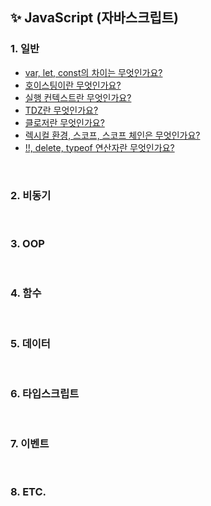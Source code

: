## ✨ JavaScript (자바스크립트)

### 1. 일반
- [var, let, const의 차이는 무엇인가요?](https://github.com/dev-junehee/front-interview-questions-archive/blob/main/JavaScript%20/var%2C%20let%2C%20const%EC%9D%98%20%EC%B0%A8%EC%9D%B4%EB%8A%94%20%EB%AC%B4%EC%97%87%EC%9D%B8%EA%B0%80%EC%9A%94%3F.md)
- [호이스팅이란 무엇인가요?](https://github.com/dev-junehee/front-interview-questions-archive/blob/main/JavaScript%20/%ED%98%B8%EC%9D%B4%EC%8A%A4%ED%8C%85%EC%9D%B4%EB%9E%80%20%EB%AC%B4%EC%97%87%EC%9D%B8%EA%B0%80%EC%9A%94%3F.md)
- [실행 컨텍스트란 무엇인가요?](https://github.com/dev-junehee/front-interview-questions-archive/blob/main/JavaScript%20/%EC%8B%A4%ED%96%89%20%EC%BB%A8%ED%85%8D%EC%8A%A4%ED%8A%B8%EB%9E%80%20%EB%AC%B4%EC%97%87%EC%9D%B8%EA%B0%80%EC%9A%94%3F.md)
- [TDZ란 무엇인가요?](https://github.com/dev-junehee/front-interview-questions-archive/blob/main/JavaScript%20/TDZ%EB%9E%80%20%EB%AC%B4%EC%97%87%EC%9D%B8%EA%B0%80%EC%9A%94%3F.md)
- [클로저란 무엇인가요?](https://github.com/dev-junehee/front-interview-questions-archive/blob/main/JavaScript%20/%ED%81%B4%EB%A1%9C%EC%A0%80%EB%9E%80%20%EB%AC%B4%EC%97%87%EC%9D%B8%EA%B0%80%EC%9A%94%3F.md)
- [렉시컬 환경, 스코프, 스코프 체인은 무엇인가요?](https://github.com/dev-junehee/front-interview-questions-archive/blob/main/JavaScript%20/%EB%A0%89%EC%8B%9C%EC%BB%AC%20%ED%99%98%EA%B2%BD%2C%20%EC%8A%A4%EC%BD%94%ED%94%84%2C%20%EC%8A%A4%EC%BD%94%ED%94%84%20%EC%B2%B4%EC%9D%B8%EC%9D%80%20%EB%AC%B4%EC%97%87%EC%9D%B8%EA%B0%80%EC%9A%94%3F.md)
- [!!, delete, typeof 연산자란 무엇인가요?](https://github.com/dev-junehee/front-interview-questions-archive/blob/main/JavaScript%20/!!,%20delete,%20typeof%20%EC%97%B0%EC%82%B0%EC%9E%90%EB%9E%80%20%EB%AC%B4%EC%97%87%EC%9D%B8%EA%B0%80%EC%9A%94%3F.md)

<br />

### 2. 비동기

<br />

### 3. OOP

<br />

### 4. 함수

<br />

### 5. 데이터

<br />

### 6. 타입스크립트

<br />

### 7. 이벤트

<br />

### 8. ETC.
